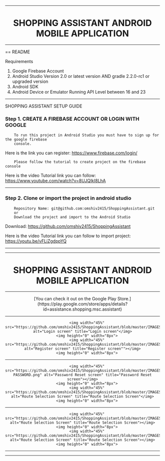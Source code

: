 
------------

<h1 align="center">SHOPPING ASSISTANT ANDROID MOBILE APPLICATION</h1>

------------
== README

Requirements

1. Google Firebase Account
2. Android Studio Version 2.0 or latest version AND gradle 2.2.0-rc1 or upgraded version
3. Android SDK
4. Android Device or Emulator Running API Level between 16 and 23

------------

SHOPPING ASSISTANT SETUP GUIDE

<h3 align="left">Step 1. CREATE A FIREBASE ACCOUNT OR LOGIN WITH GOOGLE</h3>


        To run this project in Android Studio you must have to sign up for the google firebase
        console. 
        
Here is the link you can register:  https://www.firebase.com/login/


        Please follow the tutorial to create project on the firebase console


Here is the video Tutorial link you can follow:  https://www.youtube.com/watch?v=8UJQIkI8LhA

------------
      
<h3 align="left">Step 2. Clone or import the project in android studio</h3>



        Repository Name: git@github.com:omshiv2415/ShoppingAssistant.git
        or 
        Download the project and import to the Android Studio
        
        
Download: https://github.com/omshiv2415/ShoppingAssistant


Here is the video Tutorial link you can follow to import project:  https://youtu.be/vFLiZgdppYQ

------------
------------

<h1 align="center">SHOPPING ASSISTANT ANDROID MOBILE APPLICATION</h1>

------------

<p align="center">[You can check it out on the Google Play Store.](https://play.google.com/store/apps/details?id=assistance.shopping.msc.assistant)

------------



<div align="center">

        <img width="45%" src="https://github.com/omshiv2415/ShoppingAssistant/blob/master/IMAGES/LOGIN.png" alt="Login screen" title="Login screen"</img>
        <img height="0" width="8px">
        <img width="45%" src="https://github.com/omshiv2415/ShoppingAssistant/blob/master/IMAGES/REGISTER.png" alt="Register screen" title="Register screen""></img>
        <img height="0" width="8px">
       
        
</div>

------------

<div align="center">


        <img width="45%" src="https://github.com/omshiv2415/ShoppingAssistant/blob/master/IMAGES/RESET-PASSWORD.png" alt="Password Reset screen" title="Password Reset screen"></img>
        <img height="0" width="8px">
        <img width="45%" src="https://github.com/omshiv2415/ShoppingAssistant/blob/master/IMAGES/NAVIGATION.png" alt="Route Selection Screen" title="Route Selection Screen"</img>
        <img height="0" width="8px">
       
        
</div>

------------

<div align="center">

       
        <img width="45%" src="https://github.com/omshiv2415/ShoppingAssistant/blob/master/IMAGES/BROADCAST.png" alt="Route Selection Screen" title="Route Selection Screen"></img>
        <img height="0" width="8px">
        <img width="45%" src="https://github.com/omshiv2415/ShoppingAssistant/blob/master/IMAGES/STREET%20VIEW.png" alt="Route Selection Screen" title="Route Selection Screen"></img>
        <img height="0" width="8px">
        
</div>

------------


------------